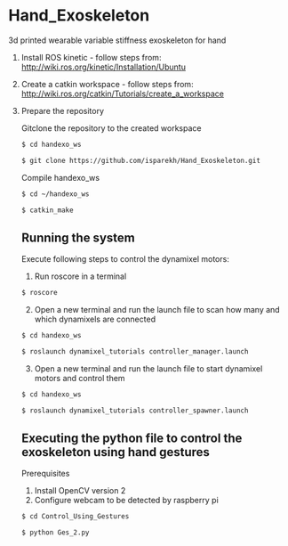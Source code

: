 # Hand_Exoskeleton
3d printed wearable variable stiffness exoskeleton for hand

1. Install ROS kinetic - follow steps from: http://wiki.ros.org/kinetic/Installation/Ubuntu
2. Create a catkin workspace - follow steps from: http://wiki.ros.org/catkin/Tutorials/create_a_workspace
3. Prepare the repository
   
   Gitclone the repository to the created workspace
   ```bash
   $ cd handexo_ws
   ```
   ```bash
   $ git clone https://github.com/isparekh/Hand_Exoskeleton.git
   ```
   Compile handexo_ws
   ```bash
   $ cd ~/handexo_ws
   ```
   ```bash
   $ catkin_make 
   ```
   
   ## Running the system
   
   Execute following steps to control the dynamixel motors:
   
   1. Run roscore in a terminal 

   ```bash
   $ roscore
   ```
   
   2. Open a new terminal and run the launch file to scan how many and which dynamixels are connected
   
    ```bash
   $ cd handexo_ws
   ```
  
    ```bash
   $ roslaunch dynamixel_tutorials controller_manager.launch
   ```
   
   3. Open a new terminal and run the launch file to start dynamixel motors and control them
   
   ```bash
   $ cd handexo_ws
   ```
   
   ```bash
   $ roslaunch dynamixel_tutorials controller_spawner.launch
   ```
   
   ## Executing the python file to control the exoskeleton using hand gestures
   
      Prerequisites
   
      1. Install OpenCV version 2
      2. Configure webcam to be detected by raspberry pi
  
   ```bash
   $ cd Control_Using_Gestures
   ```
   
   ```bash
   $ python Ges_2.py
   ```
   
   
  
